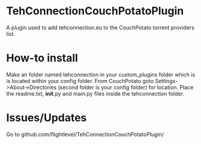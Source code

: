 TehConnectionCouchPotatoPlugin
==============================

A plugin used to add tehconnection.eu to the CouchPotato torrent providers list.


How-to install
===========
Make an folder named tehconnection in your custom_plugins folder which is is located within your config folder. From CouchPotato goto Settings->About->Directories (second folder is your config folder) for location. Place the readme.txt, __init__.py and main.py files inside the tehconnection folder.


Issues/Updates
===========
Go to github.com/flightlevel/TehConnectionCouchPotatoPlugin/

